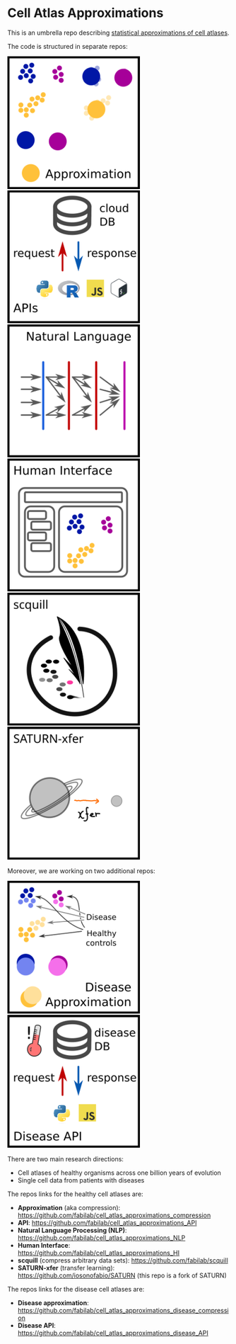 # Cell Atlas Approximations
This is an umbrella repo describing [statistical approximations of cell atlases](https://chanzuckerberg.com/science/programs-resources/single-cell-biology/data-insights/light-and-scalable-statistical-approximations-of-cell-atlases/).

The code is structured in separate repos:

<a href="https://github.com/fabilab/cell_atlas_approximations_compression">
  <img src="https://raw.githubusercontent.com/fabilab/cell_atlas_approximations/main/figures/figure_Approximation.png" width="300" height="300">
</a>
<a href="https://github.com/fabilab/cell_atlas_approximations_API">
  <img src="https://raw.githubusercontent.com/fabilab/cell_atlas_approximations/main/figures/figure_API.png" width="300" height="300">
</a>
</br>
<a href="https://github.com/fabilab/cell_atlas_approximations_NLP">
  <img src="https://raw.githubusercontent.com/fabilab/cell_atlas_approximations/main/figures/figure_NLP.png" width="300" height="300">
</a>
<a href="https://github.com/fabilab/cell_atlas_approximations_HI">
  <img src="https://raw.githubusercontent.com/fabilab/cell_atlas_approximations/main/figures/figure_HI.png" width="300" height="300">
</a>
</br>
<a href="https://github.com/fabilab/scquill">
  <img src="https://raw.githubusercontent.com/fabilab/cell_atlas_approximations/main/figures/figure_scquill.png" width="300" height="300">
</a>
<a href="https://github.com/iosonofabio/SATURN">
  <img src="https://raw.githubusercontent.com/fabilab/cell_atlas_approximations/main/figures/figure_SATURN-xfer.png" width="300" height="300">
</a>

Moreover, we are working on two additional repos:

<a href="https://github.com/fabilab/cell_atlas_approximations_disease_compression">
  <img src="https://raw.githubusercontent.com/fabilab/cell_atlas_approximations/main/figures/figure_disease_Approximation.png" width="300" height="300">
</a>
<a href="https://github.com/fabilab/cell_atlas_approximations_disease_API">
  <img src="https://raw.githubusercontent.com/fabilab/cell_atlas_approximations/main/figures/figure_disease_API.png" width="300" height="300">
</a>

There are two main research directions:
- Cell atlases of healthy organisms across one billion years of evolution
- Single cell data from patients with diseases

The repos links for the healthy cell atlases are:
- **Approximation** (aka compression): https://github.com/fabilab/cell_atlas_approximations_compression
- **API**: https://github.com/fabilab/cell_atlas_approximations_API
- **Natural Language Processing (NLP)**: https://github.com/fabilab/cell_atlas_approximations_NLP
- **Human Interface**: https://github.com/fabilab/cell_atlas_approximations_HI
- **scquill** (compress arbitrary data sets): https://github.com/fabilab/scquill
- **SATURN-xfer** (transfer learning): https://github.com/iosonofabio/SATURN (this repo is a fork of SATURN)

The repos links for the disease cell atlases are:
- **Disease approximation**: https://github.com/fabilab/cell_atlas_approximations_disease_compression
- **Disease API**: https://github.com/fabilab/cell_atlas_approximations_disease_API
